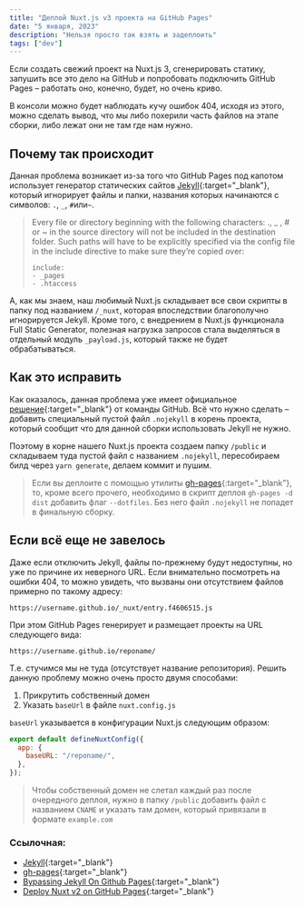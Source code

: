 ```yaml
---
title: "Деплой Nuxt.js v3 проекта на GitHub Pages"
date: "5 января, 2023"
description: "Нельзя просто так взять и задеплоить"
tags: ["dev"]
---
```


Если создать свежий проект на Nuxt.js 3, сгенерировать статику, запушить все это
дело на GitHub и попробовать подключить GitHub Pages – работать оно, конечно, будет, но очень криво.

В консоли можно будет наблюдать кучу ошибок 404, исходя из этого, можно сделать вывод,
что мы либо похерили часть файлов на этапе сборки, либо лежат они не там где нам нужно.

## Почему так происходит

Данная проблема возникает из-за того что GitHub Pages под капотом использует
генератор статических сайтов [Jekyll](https://jekyllrb.com/){:target="_blank"},
который игнорирует файлы и папки, названия которых начинаются с символов: `.`, `_`, `#`или`~`.

> Every file or directory beginning with the following characters: ., \_ , # or ~ in the
> source directory will not be included in the destination folder.
> Such paths will have to be explicitly specified via the config file in the
> include directive to make sure they’re copied over:
>
> ```
> include:
> - _pages
> - .htaccess
> ```

А, как мы знаем, наш любимый Nuxt.js складывает все свои скрипты в папку под названием `/_nuxt`,
которая впоследствии благополучно игнорируется Jekyll. Кроме того, c внедрением в Nuxt.js функционала
Full Static Generator, полезная нагрузка запросов стала выделяться в отдельный модуль `_payload.js`,
который также не будет обрабатываться.

## Как это исправить

Как оказалось, данная проблема уже имеет официальное
[решение](https://github.blog/2009-12-29-bypassing-jekyll-on-github-pages/){:target="\_blank"} от команды GitHub.
Всё что нужно сделать – добавить специальный пустой файл `.nojekyll` в корень проекта, который
сообщит что для данной сборки использовать Jekyll не нужно.

Поэтому в корне нашего Nuxt.js проекта создаем папку `/public` и складываем туда пустой файл
с названием `.nojekyll`, пересобираем билд через `yarn generate`, делаем коммит и пушим.

> Если вы деплоите с помощью утилиты [gh-pages](https://www.npmjs.com/package/gh-pages){:target="\_blank"},
> то, кроме всего прочего, необходимо в скрипт деплоя `gh-pages -d dist` добавить флаг `--dotfiles`.
> Без него файл `.nojekyll` не попадет в финальную сборку.

## Если всё еще не завелось

Даже если отключить Jekyll, файлы по-прежнему будут недоступны, но уже по причине их неверного URL.
Если внимательно посмотреть на ошибки 404, то можно увидеть, что вызваны они отсутствием файлов
примерно по такому адресу:

```
https://username.github.io/_nuxt/entry.f4606515.js
```

При этом GitHub Pages генерирует и размещает проекты на URL следующего вида:

```
https://username.github.io/reponame/
```

Т.е. стучимся мы не туда (отсутствует название репозитория).
Решить данную проблему можно очень просто двумя способами:

1. Прикрутить собственный домен
2. Указать `baseUrl` в файле `nuxt.config.js`

`baseUrl` указывается в конфигурации Nuxt.js следующим образом:

```javascript
export default defineNuxtConfig({
  app: {
    baseURL: "/reponame/",
  },
});
```

> Чтобы собственный домен не слетал каждый раз после очередного деплоя,
> нужно в папку `/public` добавить файл с названием `CNAME` и указать там домен,
> который привязали в формате `example.com`

### Ссылочная:

- [Jekyll](https://jekyllrb.com/){:target="\_blank"}
- [gh-pages](https://www.npmjs.com/package/gh-pages){:target="\_blank"}
- [Bypassing Jekyll On Github Pages](https://github.blog/2009-12-29-bypassing-jekyll-on-github-pages/){:target="\_blank"}
- [Deploy Nuxt v2 on GitHub Pages](https://nuxtjs.org/deployments/github-pages/){:target="\_blank"}

